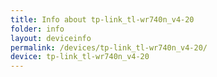 ```yaml
---
title: Info about tp-link_tl-wr740n_v4-20
folder: info
layout: deviceinfo
permalink: /devices/tp-link_tl-wr740n_v4-20/
device: tp-link_tl-wr740n_v4-20
---
```

